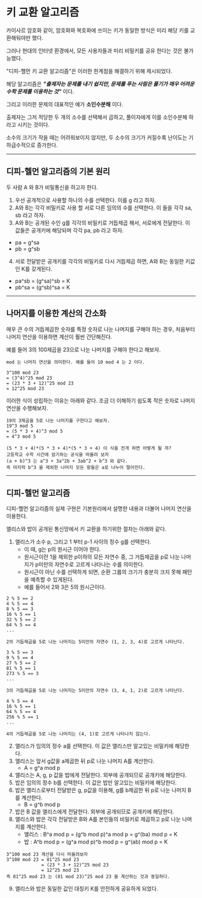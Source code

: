 # 키 교환 알고리즘

카이사르 암호화 같이, 암호화와 복호화에 쓰이는 키가 동일한 방식은 미리 해당 키를 교환해둬야만 했다.   

그러나 현대의 인터넷 환경에서, 모든 사용자들과 미리 비밀키를 공유 한다는 것은 불가능했다.

"디피-헬먼 키 교환 알고리즘"은 이러한 한계점을 해결하기 위해 제시되었다. 

해당 알고리즘은 ***"출제자는 문제를 내기 쉽지만, 문제를 푸는 사람은 풀기가 매우 어려운 수학 문제를 이용하는 것"*** 이다.  

그리고 이러한 문제의 대표적인 예가 **소인수분해** 이다.  

출제자는 그저 적당한 두 개의 소수를 선택해서 곱하고, 풀이자에게 이를 소인수분해 하라고 시키는 것이다.

소수의 크기가 작을 때는 어려워보이지 않지만, 두 소수의 크기가 커질수록 난이도는 기하급수적으로 증가한다.  

---
## 디피-헬먼 알고리즘의 기본 원리

두 사람 A 와 B가 비밀통신을 하고자 한다.

1. 우선 공개적으로 사용할 하나의 수를 선택한다. 이를 g 라고 하자.
2. A와 B는 각각 비밀키로 사용 할 서로 다른 임의의 수를 선택한다. 이 들을 각각 sa, sb 라고 하자.
3. A와 B는 공개된 수인 g를 각각의 비밀키로 거듭제곱 해서, 서로에게 전달한다. 이 값들은 공개키에 해당되며 각각 pa, pb 라고 하자.
- pa = g^sa
- pb = g^sb  

4. 서로 전달받은 공개키를 각각의 비밀키로 다시 거듭제곱 하면, A와 B는 동일한 키값인 K를 갖게된다. 
- pa^sb = (g^sa)^sb = K  
- pb^sa = (g^sb)^sa = K  

---

## 나머지를 이용한 계산의 간소화 

매우 큰 수의 거듭제곱한 숫자를 특정 숫자로 나눈 나머지를 구해야 하는 경우, 처음부터 나머지 연산을 이용하면 계산이 훨씬 간단해진다.  

예를 들어 3의 100제곱을 23으로 나눈 나머지를 구해야 한다고 해보자.  

```text
mod 는 나머지 연산을 의미한다. 예를 들어 10 mod 4 는 2 이다.

3^100 mod 23
= (3^4)^25 mod 23
= (23 * 3 + 12)^25 mod 23
= 12^25 mod 23
```
이러한 식이 성립하는 이유는 아래와 같다. 
조금 더 이해하기 쉽도록 작은 숫자로 나머지 연산을 수행해보자.

```text
19의 3제곱을 5로 나눈 나머지를 구한다고 해보자. 
19^3 mod 5 
= (5 * 3 + 4)^3 mod 5
= 4^3 mod 5

(5 * 3 + 4)*(5 * 3 + 4)*(5 * 3 + 4) 이 식을 전개 하면 어떻게 될 까?
고등학교 수학 시간에 암기하는 공식을 떠올려 보자 
(a + b)^3 는 a^3 + 3a^2b + 3ab^2 + b^3 와 같다.
즉 마지막 b^3 을 제외한 나머지 모든 항들은 a로 나누어 떨어진다. 
```

---
## 디피-헬먼 알고리즘

디피-헬먼 알고리즘의 실제 구현은 기본원리에서 설명한 내용과 더불어 나머지 연산을 이용한다.

앨리스와 밥이 공개된 통신망에서 키 교환을 하기위한 절차는 아래와 같다.

1. 앨리스가 소수 p, 그리고 1 부터 p-1 사이의 정수 g를 선택한다.
   - 이 때, g는 p의 원시근 이어야 한다.
   - 원시근이란 1을 제외한 p이하의 모든 자연수 중, 그 거듭제곱을 p로 나눈 나머지가 p미만의 자연수로 고르게 나타나는 수를 의미한다.
   - 원시근이 아닌 수를 선택하게 되면, 순환 그룹의 크기가 충분히 크지 못해 패턴을 예측할 수 있게된다. 
   - 예를 들어서 2와 3은 5의 원시근이다.
```text
2 % 5 == 2
4 % 5 == 4
8 % 5 == 3
16 % 5 == 1
32 % 5 == 2
64 % 5 == 4
...

2의 거듭제곱을 5로 나눈 나머지는 5미만의 자연수 (1, 2, 3, 4)로 고르게 나타난다.

3 % 5 == 3
9 % 5 == 4
27 % 5 == 2
81 % 5 == 1
273 % 5 == 3
...    

3의 거듭제곱을 5로 나눈 나머지는 5미만의 자연수 (3, 4, 1, 2)로 고르게 나타난다.

4 % 5 == 4
16 % 5 == 1
64 % 5 == 4
256 % 5 == 1
...

4의 거듭제곱을 5로 나눈 나머지는 (4, 1)로 고르게 나타나지 않는다.
```
2. 앨리스가 임의의 정수 a를 선택한다. 이 값은 앨리스만 알고있는 비밀키에 해당한다.
3. 앨리스는 앞서 g값을 a제곱한 뒤 p로 나눈 나머지 A를 계산한다.
   - A = g^a mod p
4. 앨리스는 A, g, p 값을 밥에게 전달한다. 외부에 공개되므로 공개키에 해당한다.
5. 밥은 임의의 정수 b를 선택한다. 이 값은 밥만 알고있는 비밀키에 해당한다.
6. 밥은 앨리스로부터 전달받은 g, p값을 이용해, g를 b제곱한 뒤 p로 나눈 나머지 B를 계산한다.
   - B = g^b mod p
7. 밥은 B 값을 앨리스에게 전달한다. 외부에 공개되므로 공개키에 해당한다.
8. 앨리스와 밥은 각각 전달받은 B와 A를 본인들의 비밀키로 제곱하고 p로 나눈 나머지를 계산한다.
   - 앨리스 : B^a mod p = (g^b mod p)^a mod p = g^(ba) mod p = K 
   - 밥    : A^b mod p = (g^a mod p)^b mod p = g^(ab) mod p = K
```text
3^100 mod 23 계산을 다시 떠올려보자
3^100 mod 23 = 81^25 mod 23 
             = (23 * 3 + 12)^25 mod 23
             = 12^25 mod 23
즉 81^25 mod 23 는 (81 mod 23)^25 mod 23 을 계산하는 것과 동일하다.
```
9. 앨리스와 밥은 동일한 값인 대칭키 K를 안전하게 공유하게 되었다.